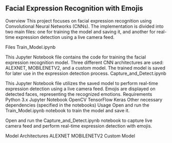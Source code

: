 ## Facial Expression Recognition with Emojis
Overview
This project focuses on facial expression recognition using Convolutional Neural Networks (CNNs). The implementation is divided into two main files: one for training the model and saving it, and another for real-time expression detection using a live camera feed.

Files
Train_Model.ipynb

This Jupyter Notebook file contains the code for training the facial expression recognition model. Three different CNN architectures are used: ALEXNET, MOBILENETV2, and a custom model.
The trained model is saved for later use in the expression detection process.
Capture_and_Detect.ipynb

This Jupyter Notebook file utilizes the saved model to perform real-time expression detection using a live camera feed.
Emojis are displayed on detected faces, representing the recognized emotions.
Requirements
Python 3.x
Jupyter Notebook
OpenCV
TensorFlow
Keras
Other necessary dependencies (specified in the notebooks)
Usage
Open and run the Train_Model.ipynb notebook to train the model and save it.

Open and run the Capture_and_Detect.ipynb notebook to capture live camera feed and perform real-time expression detection with emojis.

Model Architectures
ALEXNET
MOBILENETV2
Custom Model
